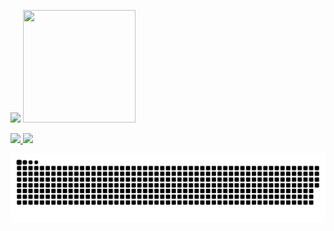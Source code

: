 

 
 
<img height="180em" src="https://github-readme-stats.vercel.app/api?username=saralvra&show_icons=true&theme=dracula&include_all_commits=true&count_private=true"/>  <img src="https://user-images.githubusercontent.com/85768323/130165038-49cd2012-623c-446d-9265-17e73d371756.png" width="180" height="180"> 
 
<a href="https://allicanglve.tumblr.com">  <img src="https://img.shields.io/badge/Tumblr-%2336465D.svg?&style=for-the-badge&logo=Tumblr&logoColor=white"/>
<a href="https://t.me/lovalot"> <img src="https://img.shields.io/badge/Telegram-2CA5E0?style=for-the-badge&logo=telegram&logoColor=white" />
  
![Snake animation](https://github.com/saralvra/saralvra/blob/output/github-contribution-grid-snake.svg)
